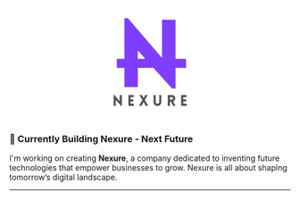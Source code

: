 <p align="center">
  <img src="/assets/Nexure_Logo.png" alt="Nexure Logo" width="200" height="auto">
</p>

### 🚀 Currently Building Nexure - Next Future
I'm working on creating **Nexure**, a company dedicated to inventing future technologies that empower businesses to grow. Nexure is all about shaping tomorrow’s digital landscape.

---


